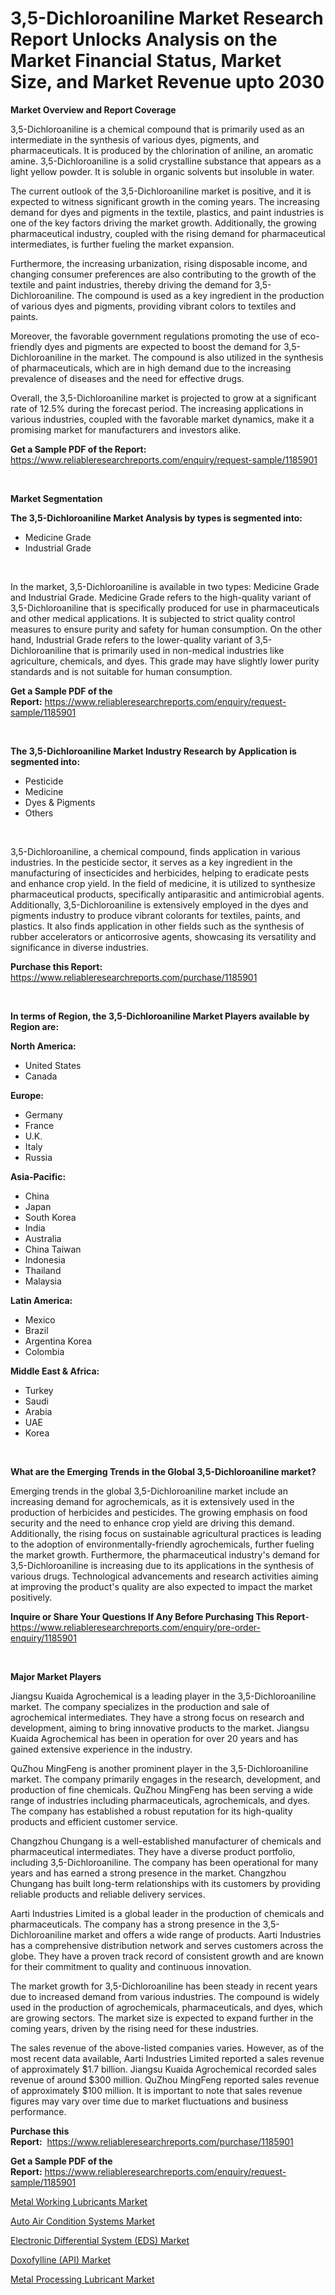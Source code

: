<p><h1>3,5-Dichloroaniline Market Research Report Unlocks Analysis on the Market Financial Status, Market Size, and Market Revenue upto 2030</h1></p><p><strong>Market Overview and Report Coverage</strong></p>
<p><p>3,5-Dichloroaniline is a chemical compound that is primarily used as an intermediate in the synthesis of various dyes, pigments, and pharmaceuticals. It is produced by the chlorination of aniline, an aromatic amine. 3,5-Dichloroaniline is a solid crystalline substance that appears as a light yellow powder. It is soluble in organic solvents but insoluble in water.</p><p>The current outlook of the 3,5-Dichloroaniline market is positive, and it is expected to witness significant growth in the coming years. The increasing demand for dyes and pigments in the textile, plastics, and paint industries is one of the key factors driving the market growth. Additionally, the growing pharmaceutical industry, coupled with the rising demand for pharmaceutical intermediates, is further fueling the market expansion.</p><p>Furthermore, the increasing urbanization, rising disposable income, and changing consumer preferences are also contributing to the growth of the textile and paint industries, thereby driving the demand for 3,5-Dichloroaniline. The compound is used as a key ingredient in the production of various dyes and pigments, providing vibrant colors to textiles and paints.</p><p>Moreover, the favorable government regulations promoting the use of eco-friendly dyes and pigments are expected to boost the demand for 3,5-Dichloroaniline in the market. The compound is also utilized in the synthesis of pharmaceuticals, which are in high demand due to the increasing prevalence of diseases and the need for effective drugs.</p><p>Overall, the 3,5-Dichloroaniline market is projected to grow at a significant rate of 12.5% during the forecast period. The increasing applications in various industries, coupled with the favorable market dynamics, make it a promising market for manufacturers and investors alike.</p></p>
<p><strong>Get a Sample PDF of the Report:</strong> <a href="https://www.reliableresearchreports.com/enquiry/request-sample/1185901">https://www.reliableresearchreports.com/enquiry/request-sample/1185901</a></p>
<p>&nbsp;</p>
<p><strong>Market Segmentation</strong></p>
<p><strong>The 3,5-Dichloroaniline Market Analysis by types is segmented into:</strong></p>
<p><ul><li>Medicine Grade</li><li>Industrial Grade</li></ul></p>
<p>&nbsp;</p>
<p><p>In the market, 3,5-Dichloroaniline is available in two types: Medicine Grade and Industrial Grade. Medicine Grade refers to the high-quality variant of 3,5-Dichloroaniline that is specifically produced for use in pharmaceuticals and other medical applications. It is subjected to strict quality control measures to ensure purity and safety for human consumption. On the other hand, Industrial Grade refers to the lower-quality variant of 3,5-Dichloroaniline that is primarily used in non-medical industries like agriculture, chemicals, and dyes. This grade may have slightly lower purity standards and is not suitable for human consumption.</p></p>
<p><strong>Get a Sample PDF of the Report:</strong>&nbsp;<a href="https://www.reliableresearchreports.com/enquiry/request-sample/1185901">https://www.reliableresearchreports.com/enquiry/request-sample/1185901</a></p>
<p>&nbsp;</p>
<p><strong>The 3,5-Dichloroaniline Market Industry Research by Application is segmented into:</strong></p>
<p><ul><li>Pesticide</li><li>Medicine</li><li>Dyes & Pigments</li><li>Others</li></ul></p>
<p>&nbsp;</p>
<p><p>3,5-Dichloroaniline, a chemical compound, finds application in various industries. In the pesticide sector, it serves as a key ingredient in the manufacturing of insecticides and herbicides, helping to eradicate pests and enhance crop yield. In the field of medicine, it is utilized to synthesize pharmaceutical products, specifically antiparasitic and antimicrobial agents. Additionally, 3,5-Dichloroaniline is extensively employed in the dyes and pigments industry to produce vibrant colorants for textiles, paints, and plastics. It also finds application in other fields such as the synthesis of rubber accelerators or anticorrosive agents, showcasing its versatility and significance in diverse industries.</p></p>
<p><strong>Purchase this Report:</strong>&nbsp; <a href="https://www.reliableresearchreports.com/purchase/1185901">https://www.reliableresearchreports.com/purchase/1185901</a></p>
<p>&nbsp;</p>
<p><strong>In terms of Region, the 3,5-Dichloroaniline Market Players available by Region are:</strong></p>
<p>
    <p> <strong> North America: </strong>
        <ul>
            <li>United States</li>
            <li>Canada</li>
        </ul>
        </p> 
    <p> <strong> Europe: </strong>
        <ul>
            <li>Germany</li>
            <li>France</li>
            <li>U.K.</li>
            <li>Italy</li>
            <li>Russia</li>
        </ul>
        </p> 
    <p> <strong> Asia-Pacific: </strong>
        <ul>
            <li>China</li>
            <li>Japan</li>
            <li>South Korea</li>
            <li>India</li>
            <li>Australia</li>
            <li>China Taiwan</li>
            <li>Indonesia</li>
            <li>Thailand</li>
            <li>Malaysia</li>
        </ul>
        </p> 
    <p> <strong> Latin America: </strong>
        <ul>
            <li>Mexico</li>
            <li>Brazil</li>
            <li>Argentina Korea</li>
            <li>Colombia</li>
        </ul>
        </p> 
    <p> <strong> Middle East & Africa: </strong>
        <ul>
            <li>Turkey</li>
            <li>Saudi</li>
            <li>Arabia</li>
            <li>UAE</li>
            <li>Korea</li>
        </ul>
    </p>
    </p>
<p>&nbsp;</p>
<p><strong>What are the Emerging Trends in the Global 3,5-Dichloroaniline market?</strong></p>
<p><p>Emerging trends in the global 3,5-Dichloroaniline market include an increasing demand for agrochemicals, as it is extensively used in the production of herbicides and pesticides. The growing emphasis on food security and the need to enhance crop yield are driving this demand. Additionally, the rising focus on sustainable agricultural practices is leading to the adoption of environmentally-friendly agrochemicals, further fueling the market growth. Furthermore, the pharmaceutical industry's demand for 3,5-Dichloroaniline is increasing due to its applications in the synthesis of various drugs. Technological advancements and research activities aiming at improving the product's quality are also expected to impact the market positively.</p></p>
<p><strong>Inquire or Share Your Questions If Any Before Purchasing This Report</strong>- <a href="https://www.reliableresearchreports.com/enquiry/pre-order-enquiry/1185901">https://www.reliableresearchreports.com/enquiry/pre-order-enquiry/1185901</a></p>
<p>&nbsp;</p>
<p><strong>Major Market Players</strong></p>
<p><p>Jiangsu Kuaida Agrochemical is a leading player in the 3,5-Dichloroaniline market. The company specializes in the production and sale of agrochemical intermediates. They have a strong focus on research and development, aiming to bring innovative products to the market. Jiangsu Kuaida Agrochemical has been in operation for over 20 years and has gained extensive experience in the industry.</p><p>QuZhou MingFeng is another prominent player in the 3,5-Dichloroaniline market. The company primarily engages in the research, development, and production of fine chemicals. QuZhou MingFeng has been serving a wide range of industries including pharmaceuticals, agrochemicals, and dyes. The company has established a robust reputation for its high-quality products and efficient customer service.</p><p>Changzhou Chungang is a well-established manufacturer of chemicals and pharmaceutical intermediates. They have a diverse product portfolio, including 3,5-Dichloroaniline. The company has been operational for many years and has earned a strong presence in the market. Changzhou Chungang has built long-term relationships with its customers by providing reliable products and reliable delivery services.</p><p>Aarti Industries Limited is a global leader in the production of chemicals and pharmaceuticals. The company has a strong presence in the 3,5-Dichloroaniline market and offers a wide range of products. Aarti Industries has a comprehensive distribution network and serves customers across the globe. They have a proven track record of consistent growth and are known for their commitment to quality and continuous innovation.</p><p>The market growth for 3,5-Dichloroaniline has been steady in recent years due to increased demand from various industries. The compound is widely used in the production of agrochemicals, pharmaceuticals, and dyes, which are growing sectors. The market size is expected to expand further in the coming years, driven by the rising need for these industries.</p><p>The sales revenue of the above-listed companies varies. However, as of the most recent data available, Aarti Industries Limited reported a sales revenue of approximately $1.7 billion. Jiangsu Kuaida Agrochemical recorded sales revenue of around $300 million. QuZhou MingFeng reported sales revenue of approximately $100 million. It is important to note that sales revenue figures may vary over time due to market fluctuations and business performance.</p></p>
<p><strong>Purchase this Report:</strong>&nbsp;&nbsp;<a href="https://www.reliableresearchreports.com/purchase/1185901">https://www.reliableresearchreports.com/purchase/1185901</a></p>
<p></p>
<p><strong>Get a Sample PDF of the Report:</strong>&nbsp;<a href="https://www.reliableresearchreports.com/enquiry/request-sample/1185901">https://www.reliableresearchreports.com/enquiry/request-sample/1185901</a></p>
<p><p><a href="https://medium.com/@isaiasmarks/metal-working-lubricants-market-research-report-its-history-and-forecast-2023-to-2030-548bebf4e696">Metal Working Lubricants Market</a></p><p><a href="https://medium.com/@sandyabbott2023/auto-air-condition-systems-market-analysis-and-sze-forecasted-for-period-from-2023-to-2030-c462ee706c6d">Auto Air Condition Systems Market</a></p><p><a href="https://medium.com/@larrycrooks1923/electronic-differential-system-eds-market-analysis-its-cagr-market-segmentation-and-global-128110ef5f3a">Electronic Differential System (EDS) Market</a></p><p><a href="https://medium.com/@trystanward/doxofylline-api-market-exploring-market-share-market-trends-and-future-growth-f15847b4bcc8">Doxofylline (API) Market</a></p><p><a href="https://medium.com/@cameronhuel/metal-processing-lubricant-market-size-cagr-trends-2024-2030-f775fc309d4b">Metal Processing Lubricant Market</a></p></p>